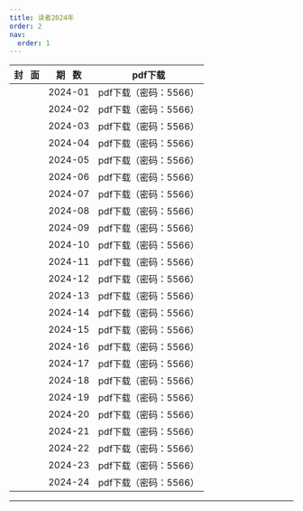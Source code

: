 ```yaml
---
title: 读者2024年
order: 2
nav:
  order: 1
---
```

| 封   面 | 期   数 |        pdf下载        |
| :-------: | :-------: | :-------------------: |
|          |  2024-01  | pdf下载（密码：5566） |
|          |  2024-02  | pdf下载（密码：5566） |
|          |  2024-03  | pdf下载（密码：5566） |
|          |  2024-04  | pdf下载（密码：5566） |
|          |  2024-05  | pdf下载（密码：5566） |
|          |  2024-06  | pdf下载（密码：5566） |
|          |  2024-07  | pdf下载（密码：5566） |
|          |  2024-08  | pdf下载（密码：5566） |
|          |  2024-09  | pdf下载（密码：5566） |
|          |  2024-10  | pdf下载（密码：5566） |
|          |  2024-11  | pdf下载（密码：5566） |
|          |  2024-12  | pdf下载（密码：5566） |
|          |  2024-13  | pdf下载（密码：5566） |
|          |  2024-14  | pdf下载（密码：5566） |
|          |  2024-15  | pdf下载（密码：5566） |
|          |  2024-16  | pdf下载（密码：5566） |
|          |  2024-17  | pdf下载（密码：5566） |
|          |  2024-18  | pdf下载（密码：5566） |
|          |  2024-19  | pdf下载（密码：5566） |
|          |  2024-20  | pdf下载（密码：5566） |
|          |  2024-21  | pdf下载（密码：5566） |
|          |  2024-22  | pdf下载（密码：5566） |
|          |  2024-23  | pdf下载（密码：5566） |
|          |  2024-24  | pdf下载（密码：5566） |

---
